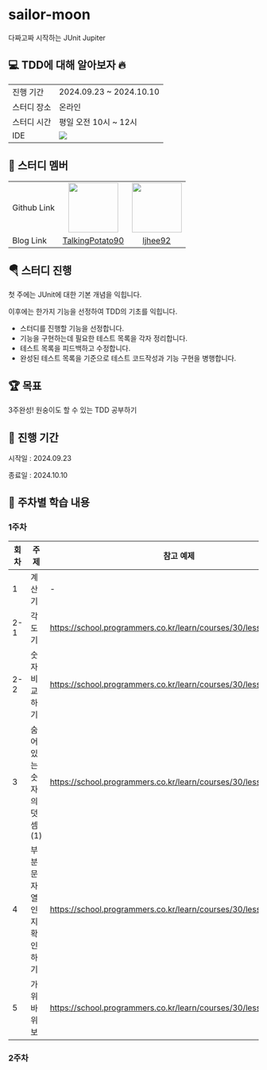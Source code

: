 # sailor-moon
다짜고짜 시작하는 JUnit Jupiter

## 💻 TDD에 대해 알아보자 🔥
<table>
  <tr>
    <td>진행 기간</td>
    <td>2024.09.23 ~ 2024.10.10  </td>
  </tr>
  <tr>
    <td>스터디 장소</td>
    <td>온라인</td>
  </tr>
  <tr>
    <td>스터디 시간</td>
    <td>평일 오전 10시 ~ 12시</td>
  </tr>
  <tr>
    <td>IDE</td>
      <td><img src="https://img.shields.io/badge/IntelliJ IDEA-000000?style=flat&logo=IntelliJ IDEA&logoColor=white"/></td>
  </tr>
</table>

## 👤 스터디 멤버
  <table>
    <tr>
      <td>Github Link</td>
      <td align="center"><a href="https://github.com/TalkingPotato90"><img src="https://avatars.githubusercontent.com/u/138276030?v=4" width="100"></a></td>
      <td align="center"><a href="https://github.com/ljhee92"><img src="https://avatars.githubusercontent.com/u/77716414?v=4" width="100"></a></td>
    </tr>
    <tr>
      <td>Blog Link</td>
      <td align="center"><a href="https://talkingpotato90.github.io/">TalkingPotato90</a></td>
      <td align="center"><a href="https://ju-heee.tistory.com/">ljhee92</a></td>
    </tr>
  </table>

## 🪂 스터디 진행

첫 주에는 JUnit에 대한 기본 개념을 익힙니다.

이후에는 한가지 기능을 선정하여 TDD의 기초를 익힙니다.
- 스터디를 진행할 기능을 선정합니다.
- 기능을 구현하는데 필요한 테스트 목록을 각자 정리합니다.
- 테스트 목록을 피드백하고 수정합니다.
- 완성된 테스트 목록을 기준으로 테스트 코드작성과 기능 구현을 병행합니다.

## 🏆 목표
3주완성! 원숭이도 할 수 있는 TDD 공부하기

## 🎠 진행 기간
시작일 : 2024.09.23

종료일 : 2024.10.10

## 🌈 주차별 학습 내용
### 1주차
|회차|주제|참고 예제|
|---|---|---|
|1|계산기|-|
|2-1|각도기|https://school.programmers.co.kr/learn/courses/30/lessons/120829|
|2-2|숫자 비교하기|https://school.programmers.co.kr/learn/courses/30/lessons/120807|
|3|숨어있는 숫자의 덧셈(1)|https://school.programmers.co.kr/learn/courses/30/lessons/120851|
|4|부분 문자열인지 확인하기|https://school.programmers.co.kr/learn/courses/30/lessons/181843|
|5|가위바위보|https://school.programmers.co.kr/learn/courses/30/lessons/120839|

### 2주차
